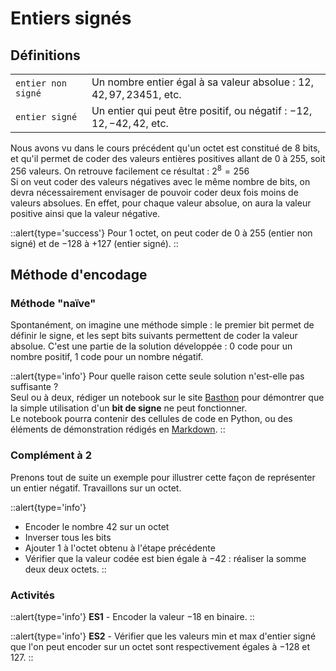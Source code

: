 # Entiers signés
## Définitions
|                    |                                                                        |
| ------------------ | ---------------------------------------------------------------------- |
| `entier non signé` | Un nombre entier égal à sa valeur absolue : $12, 42, 97, 23451,$ etc.  |
| `entier signé`     | Un entier qui peut être positif, ou négatif : $-12, 12, -42, 42,$ etc. |


Nous avons vu dans le cours précédent qu'un octet est constitué de 8 bits, et qu'il permet de coder des valeurs entières positives allant de 0 à 255, soit 256 valeurs. On retrouve facilement ce résultat : $2^8 = 256$  
Si on veut coder des valeurs négatives avec le même nombre de bits, on devra nécessairement envisager de pouvoir coder deux fois moins de valeurs absolues. En effet, pour chaque valeur absolue, on aura la valeur positive ainsi que la valeur négative.

::alert{type='success'}
Pour 1 octet, on peut coder de $0$ à $255$ (entier non signé) et de $-128$ à $+127$ (entier signé).
::

## Méthode d'encodage
### Méthode "naïve"
Spontanément, on imagine une méthode simple : le premier bit permet de définir le signe, et les sept bits suivants permettent de coder la valeur absolue. C'est une partie de la solution développée : $0$ code pour un nombre positif, $1$ code pour un nombre négatif.

::alert{type='info'}
Pour quelle raison cette seule solution n'est-elle pas suffisante ?  
Seul ou à deux, rédiger un notebook sur le site [Basthon](https://notebook.basthon.fr) pour démontrer que la simple utilisation d'un **bit de signe** ne peut fonctionner.  
Le notebook pourra contenir des cellules de code en Python, ou des éléments de démonstration rédigés en [Markdown](https://jupyter-notebook.readthedocs.io/en/stable/examples/Notebook/Working%20With%20Markdown%20Cells.html).
::

### Complément à $2$
Prenons tout de suite un exemple pour illustrer cette façon de représenter un entier négatif. Travaillons sur un octet.

::alert{type='info'}
- Encoder le nombre $42$ sur un octet
- Inverser tous les bits
- Ajouter 1 à l'octet obtenu à l'étape précédente
- Vérifier que la valeur codée est bien égale à $-42$ : réaliser la somme deux deux octets.
::

### Activités

::alert{type='info'}
**ES1** - Encoder la valeur $-18$ en binaire.
::

::alert{type='info'}
**ES2** - Vérifier que les valeurs min et max d'entier signé que l'on peut encoder sur un octet sont respectivement égales à $-128$ et $127$.
::